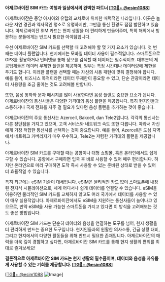 **아제르바이잔 SIM 카드: 여행과 일상에서의 완벽한 파트너 [[TG💪+ @esim1088](https://t.me/s/esim1088)]**

아제르바이잔은 중앙 아시아와 유럽의 교차로에 위치한 매력적인 나라입니다. 이곳은 놀라운 자연 경관과 역사적인 명소로 유명하지만, 그만큼 통신 환경도 점점 발전하고 있습니다. 아제르바이잔 SIM 카드는 현지 생활을 더 편리하게 만들어주며, 특히 해외에서 방문하는 분들에게는 반드시 필요한 아이템입니다.

우선 아제르바이잔 SIM 카드를 선택할 때 고려해야 할 몇 가지 요소가 있습니다. 첫 번째는 데이터 플랜입니다. 현지에서는 모바일 데이터 사용이 필수적입니다. 스마트폰으로 GPS를 활용하거나 인터넷을 통해 정보를 검색할 때 데이터는 필수적이죠. 대부분의 제공업체들은 데이터 무제한 플랜을 제공하며, 일부는 특정 시간대나 데이터량에 제한을 두기도 합니다. 이러한 플랜을 선택할 때는 자신의 사용 패턴에 맞춰 결정해야 합니다. 예를 들어, 비즈니스 목적이라면 데이터 무제한이 중요할 수 있고, 단순 관광이라면 데이터 사용량을 조금 줄이는 것도 고려해볼 만합니다.

또한, 음성 통화와 문자 메시지를 많이 사용한다면 음성 플랜도 중요한 요소가 됩니다. 아제르바이잔의 통신사들은 다양한 가격대의 음성 플랜을 제공합니다. 특히 현지인들과 소통하거나 국제 전화를 자주 걸 필요가 있다면 음성 플랜을 추가하는 것이 좋습니다.

아제르바이잔의 주요 통신사는 Azercell, Bakcell, dan Tele2입니다. 각각의 통신사는 다른 장단점을 가지고 있으며, 고객 서비스와 네트워크 속도 또한 다릅니다. 따라서 자신에게 가장 적합한 통신사를 선택하는 것이 중요합니다. 예를 들어, Azercell은 도심 지역에서 네트워크 커버리지가 매우 우수하고, Tele2는 저렴한 가격대의 플랜을 제공합니다.

아제르바이잔 SIM 카드를 구매할 때는 공항이나 대형 쇼핑몰, 혹은 온라인에서도 쉽게 구할 수 있습니다. 공항에서 구매하면 입국 후 바로 사용할 수 있어 매우 편리합니다. 하지만 온라인으로 미리 구매하면 도착 즉시 사용할 수 있는 준비된 상태로 받을 수 있어 더 효율적일 수 있습니다.

특히 최근에는 eSIM 기술이 대세입니다. eSIM은 물리적인 카드 없이 스마트폰에 내장된 전자식 시뮬레이션으로, 세계 어디서나 쉽게 데이터를 연결할 수 있습니다. eSIM을 이용하면 물리적인 SIM 카드를 교체하지 않고도 여러 국가에서 데이터를 사용할 수 있어 매우 실용적입니다. 아제르바이잔에서도 eSIM을 지원하는 통신사들이 늘어나고 있으므로, 만약 eSIM을 사용 가능한 스마트폰을 가지고 있다면 이 방식을 고려해보는 것도 좋은 방법입니다.

아제르바이잔 SIM 카드는 단순히 데이터와 음성을 연결하는 도구를 넘어, 현지 생활을 더 편리하게 만드는 중요한 도구입니다. 현지인들과의 원활한 의사소통, 긴급 상황 대비, 그리고 현지에서의 다양한 활동들을 위해 반드시 필요한 존재입니다. 아제르바이잔의 매력을 더욱 깊이 경험하고 싶다면, 아제르바이잔 SIM 카드를 통해 현지 생활의 편의를 최대로 즐겨보세요!

**결론적으로 아제르바이잔 SIM 카드는 현지 생활의 필수품이며, 데이터와 음성을 자유롭게 사용할 수 있는 기회를 제공합니다. [[TG💪+ @esim1088](https://t.me/s/esim1088)]**

[[TG💪+ @esim1088](https://t.me/s/esim1088) ![Image](https://i.postimg.cc/Y0z9fWf4/image.png)]